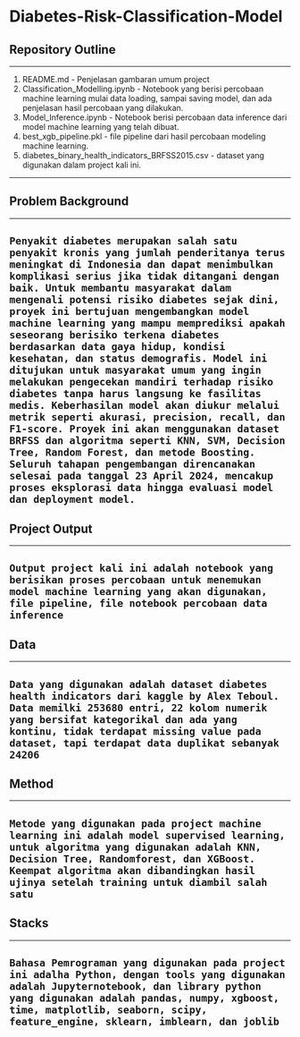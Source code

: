 # Diabetes-Risk-Classification-Model

## Repository Outline
---
1. README.md - Penjelasan gambaran umum project
2. Classification_Modelling.ipynb - Notebook yang berisi percobaan machine learning mulai data loading, sampai saving model, dan ada penjelasan hasil percobaan yang dilakukan.
3. Model_Inference.ipynb - Notebook berisi percobaan data inference dari model machine learning yang telah dibuat.
4. best_xgb_pipeline.pkl - file pipeline dari hasil percobaan modeling machine learning.
5. diabetes_binary_health_indicators_BRFSS2015.csv - dataset yang digunakan dalam project kali ini.
---

## Problem Background
---
`Penyakit diabetes merupakan salah satu penyakit kronis yang jumlah penderitanya terus meningkat di Indonesia dan dapat menimbulkan komplikasi serius jika tidak ditangani dengan baik. Untuk membantu masyarakat dalam mengenali potensi risiko diabetes sejak dini, proyek ini bertujuan mengembangkan model machine learning yang mampu memprediksi apakah seseorang berisiko terkena diabetes berdasarkan data gaya hidup, kondisi kesehatan, dan status demografis. Model ini ditujukan untuk masyarakat umum yang ingin melakukan pengecekan mandiri terhadap risiko diabetes tanpa harus langsung ke fasilitas medis. Keberhasilan model akan diukur melalui metrik seperti akurasi, precision, recall, dan F1-score. Proyek ini akan menggunakan dataset BRFSS dan algoritma seperti KNN, SVM, Decision Tree, Random Forest, dan metode Boosting. Seluruh tahapan pengembangan direncanakan selesai pada tanggal 23 April 2024, mencakup proses eksplorasi data hingga evaluasi model dan deployment model.`
---

## Project Output
---
`Output project kali ini adalah notebook yang berisikan proses percobaan untuk menemukan model machine learning yang akan digunakan, file pipeline, file notebook percobaan data inference `
---

## Data
---
`Data yang digunakan adalah dataset diabetes health indicators dari kaggle by Alex Teboul. Data memilki 253680 entri, 22 kolom numerik yang bersifat kategorikal dan ada yang kontinu, tidak terdapat missing value pada dataset, tapi terdapat data duplikat sebanyak 24206 `
---

## Method
---
`Metode yang digunakan pada project machine learning ini adalah model supervised learning, untuk algoritma yang digunakan adalah KNN, Decision Tree, Randomforest, dan XGBoost. Keempat algoritma akan dibandingkan hasil ujinya setelah training untuk diambil salah satu`
---

## Stacks
---
`Bahasa Pemrograman yang digunakan pada project ini adalha Python, dengan tools yang digunakan adalah Jupyternotebook, dan library python yang digunakan adalah pandas, numpy, xgboost, time, matplotlib, seaborn, scipy, feature_engine, sklearn, imblearn, dan joblib`
---